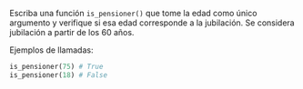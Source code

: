 
Escriba una función `is_pensioner()` que tome la edad como único argumento y verifique si esa edad corresponde a la jubilación. Se considera jubilación a partir de los 60 años.

Ejemplos de llamadas:

```python
is_pensioner(75) # True
is_pensioner(18) # False
```
